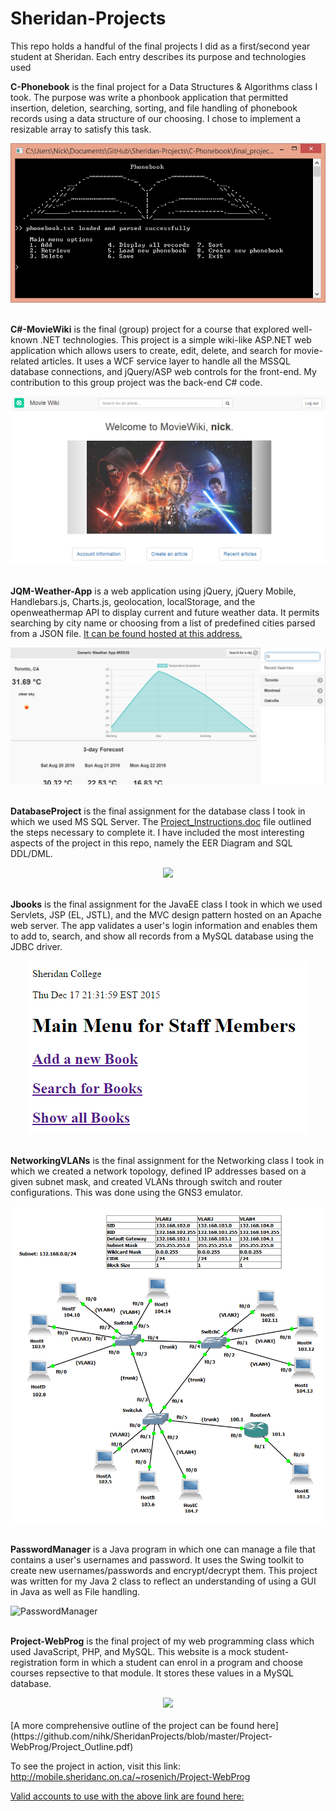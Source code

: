 # Sheridan-Projects
This repo holds a handful of the final projects I did as a first/second year student at Sheridan. Each entry describes its purpose and technologies used

**C-Phonebook** is the final project for a Data Structures & Algorithms class I took.
The purpose was write a phonbook application that permitted insertion, deletion, searching,
sorting, and file handling of phonebook records using a data structure of our choosing.
I chose to implement a resizable array to satisfy this task.

<div align="center">
   <img src="https://github.com/nihk/Sheridan-Projects/blob/master/C-Phonebook/phonebook-ss.png">
</div>
<br>

**C#-MovieWiki** is the final (group) project for a course that explored well-known .NET technologies. This project is a simple wiki-like ASP.NET web application which allows users to create, edit, delete, and search for movie-related articles. It uses a WCF service layer to handle all the MSSQL database connections, and jQuery/ASP web controls for the front-end. My contribution to this group project was the back-end C# code.

<div align="center">
   <img src="https://github.com/nihk/Sheridan-Projects/blob/master/C%23-MovieWiki/moviewiki-ss.jpg">
</div>
<br>

**JQM-Weather-App** is a web application using jQuery, jQuery Mobile, Handlebars.js, Charts.js, geolocation, localStorage, and the openweathermap API to display current and future weather data. It permits searching by city name or choosing from a list of predefined cities parsed from a JSON file. [It can be found hosted at this address.](http://rosenich.dev.fast.sheridanc.on.ca/assignments/weather_app/)

<div align="center">
   <img src="https://github.com/nihk/Sheridan-Projects/blob/master/JQM-Weather-App/weather_app-ss.jpg">
</div>
<br>

**DatabaseProject** is the final assignment for the database class I took in which
we used MS SQL Server. The [Project_Instructions.doc](https://github.com/nihk/SheridanProjects/blob/master/DatabaseProject/Project_Instructions.doc) file outlined the steps necessary to complete it.
I have included the most interesting aspects of the project in this repo, namely the EER Diagram and 
SQL DDL/DML.

<div align="center">
   <img src="https://github.com/nihk/SheridanProjects/blob/master/DatabaseProject/Entity%20Relationship%20Diagram.png">
</div>
<br>

**Jbooks** is the final assignment for the JavaEE class I took in which we used Servlets, JSP (EL, JSTL), 
and the MVC design pattern hosted on an Apache web server. The app validates a user's login information and enables them to add to, search,
and show all records from a MySQL database using the JDBC driver. 

<div align="center">
   <img src="https://github.com/nihk/Sheridan-Projects/blob/master/Jbooks/books_screenshot.png">
</div>
<br>

**NetworkingVLANs** is the final assignment for the Networking class I took in which we created a network
topology, defined IP addresses based on a given subnet mask, and created VLANs through switch and router configurations.
This was done using the GNS3 emulator.

<div align="center">
   <img src="https://github.com/nihk/Sheridan-Projects/blob/master/NetworkingVLANs/screenshot.png">
</div>
<br>

**PasswordManager** is a Java program in which one can manage a file that contains a user's usernames and password.
It uses the Swing toolkit to create new usernames/passwords and encrypt/decrypt them. 
This project was written for my Java 2 class to reflect an understanding of using a GUI in Java as
well as File handling.

![PasswordManager](https://github.com/nihk/SheridanProjects/blob/master/PasswordManager/passwordmanagerscreenshot.png "PasswordManager")
<br><br>

**Project-WebProg** is the final project of my web programming class which used JavaScript, PHP, and MySQL.
This website is a mock student-registration form in which a student can enrol in a program and choose courses
repsective to that module. It stores these values in a MySQL database.

<div align="center">
   <img src="https://github.com/nihk/SheridanProjects/blob/master/Project-WebProg/screenshot.png">
</div>
<br>
[A more comprehensive outline of the project can be found here](https://github.com/nihk/SheridanProjects/blob/master/Project-WebProg/Project_Outline.pdf)

To see the project in action, visit this link:
http://mobile.sheridanc.on.ca/~rosenich/Project-WebProg

[Valid accounts to use with the above link are found here:]( https://github.com/nihk/SheridanProjects/blob/master/Project-WebProg/student_accounts.txt)
